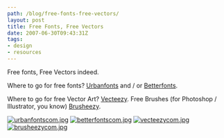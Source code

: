```yaml
---
path: /blog/free-fonts-free-vectors/
layout: post
title: Free Fonts, Free Vectors
date: 2007-06-30T09:43:31Z
tags:
- design
- resources
---
```


Free fonts, Free Vectors indeed.

Where to go for free fonts? [Urbanfonts](http://www.urbanfonts.com/ "Open this link in a new window.") and / or [Betterfonts](http://betterfonts.com/ "Open this link in a new window.").

Where to go for free Vector Art? [Vecteezy](http://www.vecteezy.com/ "Open this link in a new window."). Free Brushes (for Photoshop / Illustrator, you know) [Brusheezy](http://www.brusheezy.com/ "Open this link in a new window.").

[![urbanfontscom.jpg](http://uploads.psyked.co.uk/2007/06/urbanfontscom.jpg)](http://www.urbanfonts.com/ "Open this link in a new window.") [![betterfontscom.jpg](http://uploads.psyked.co.uk/2007/06/betterfontscom.jpg)](http://betterfonts.com/ "Open this link in a new window.") [![vecteezycom.jpg](http://uploads.psyked.co.uk/2007/06/vecteezycom.jpg)](http://www.vecteezy.com/ "Open this link in a new window.") [![brusheezycom.jpg](http://uploads.psyked.co.uk/2007/06/brusheezycom.jpg)](http://www.brusheezy.com/ "Open this link in a new window.")